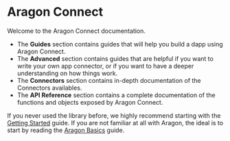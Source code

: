 # Aragon Connect

Welcome to the Aragon Connect documentation.

* The **Guides** section contains guides that will help you build a dapp using Aragon Connect.
* The **Advanced** section contains guides that are helpful if you want to write your own app connector, or if you want to have a deeper understanding on how things work.
* The **Connectors** section contains in-depth documentation of the Connectors availables.
* The **API Reference** section contains a complete documentation of the functions and objects exposed by Aragon Connect.

If you never used the library before, we highly recommend starting with the [Getting Started](guides/getting-started.md) guide. If you are not familiar at all with Aragon, the ideal is to start by reading the [Aragon Basics](guides/aragon-basics.md) guide.
